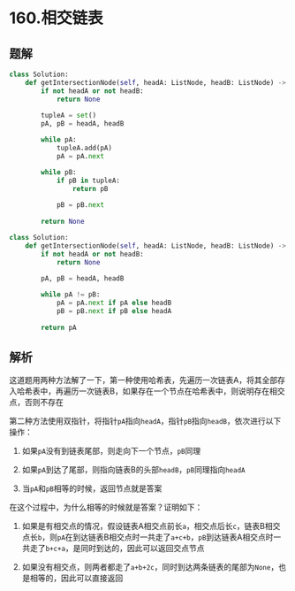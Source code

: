# 160.相交链表

## 题解

```python
class Solution:
    def getIntersectionNode(self, headA: ListNode, headB: ListNode) -> Optional[ListNode]:
        if not headA or not headB:
            return None
        
        tupleA = set()
        pA, pB = headA, headB

        while pA:
            tupleA.add(pA)
            pA = pA.next

        while pB:
            if pB in tupleA:
                return pB
                
            pB = pB.next
        
        return None
```

```python
class Solution:
    def getIntersectionNode(self, headA: ListNode, headB: ListNode) -> Optional[ListNode]:
        if not headA or not headB:
            return None
        
        pA, pB = headA, headB

        while pA != pB:
            pA = pA.next if pA else headB
            pB = pB.next if pB else headA
            
        return pA
```

## 解析

这道题用两种方法解了一下，第一种使用哈希表，先遍历一次链表A，将其全部存入哈希表中，再遍历一次链表B，如果存在一个节点在哈希表中，则说明存在相交点，否则不存在

第二种方法使用双指针，将指针`pA`指向`headA`，指针`pB`指向`headB`，依次进行以下操作：

1. 如果`pA`没有到链表尾部，则走向下一个节点，`pB`同理

2. 如果`pA`到达了尾部，则指向链表B的头部`headB`，`pB`同理指向`headA`

3. 当`pA`和`pB`相等的时候，返回节点就是答案

在这个过程中，为什么相等的时候就是答案？证明如下：

1. 如果是有相交点的情况，假设链表A相交点前长`a`，相交点后长`c`，链表B相交点长`b`，则`pA`在到达链表B相交点时一共走了`a+c+b`，`pB`到达链表A相交点时一共走了`b+c+a`，是同时到达的，因此可以返回交点节点

2. 如果没有相交点，则两者都走了`a+b+2c`，同时到达两条链表的尾部为`None`，也是相等的，因此可以直接返回
